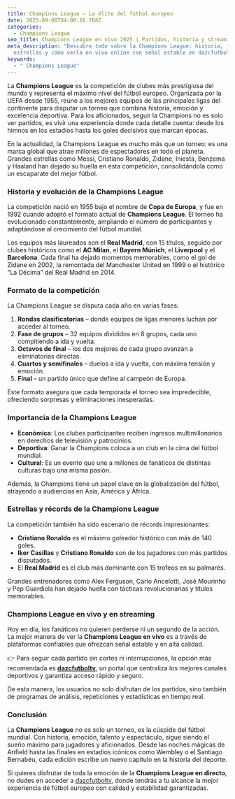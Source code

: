 ```yaml
---
title: Champions League – La élite del fútbol europeo
date: 2025-09-08T04:00:16.768Z
categories:
  - Champions League
seo_title: Champions League en vivo 2025 | Partidos, historia y streaming
meta_description: "Descubre todo sobre la Champions League: historia, formato,
  estrellas y cómo verla en vivo online con señal estable en dazcfutboltv."
keywords:
  - " Champions League"
---
```

<!--StartFragment-->

La **Champions League** es la competición de clubes más prestigiosa del mundo y representa el máximo nivel del fútbol europeo. Organizada por la UEFA desde 1955, reúne a los mejores equipos de las principales ligas del continente para disputar un torneo que combina historia, emoción y excelencia deportiva. Para los aficionados, seguir la Champions no es solo ver partidos, es vivir una experiencia donde cada detalle cuenta: desde los himnos en los estadios hasta los goles decisivos que marcan épocas.

En la actualidad, la Champions League es mucho más que un torneo: es una marca global que atrae millones de espectadores en todo el planeta. Grandes estrellas como Messi, Cristiano Ronaldo, Zidane, Iniesta, Benzema y Haaland han dejado su huella en esta competición, consolidándola como un escaparate del mejor fútbol.

### Historia y evolución de la Champions League

La competición nació en 1955 bajo el nombre de **Copa de Europa**, y fue en 1992 cuando adoptó el formato actual de **Champions League**. El torneo ha evolucionado constantemente, ampliando el número de participantes y adaptándose al crecimiento del fútbol mundial.

Los equipos más laureados son el **Real Madrid**, con 15 títulos, seguido por clubes históricos como el **AC Milan**, el **Bayern Múnich**, el **Liverpool** y el **Barcelona**. Cada final ha dejado momentos memorables, como el gol de Zidane en 2002, la remontada del Manchester United en 1999 o el histórico “La Décima” del Real Madrid en 2014.

### Formato de la competición

La Champions League se disputa cada año en varias fases:

1. **Rondas clasificatorias** – donde equipos de ligas menores luchan por acceder al torneo.
2. **Fase de grupos** – 32 equipos divididos en 8 grupos, cada uno compitiendo a ida y vuelta.
3. **Octavos de final** – los dos mejores de cada grupo avanzan a eliminatorias directas.
4. **Cuartos y semifinales** – duelos a ida y vuelta, con máxima tensión y emoción.
5. **Final** – un partido único que define al campeón de Europa.

Este formato asegura que cada temporada el torneo sea impredecible, ofreciendo sorpresas y eliminaciones inesperadas.

### Importancia de la Champions League

* **Económica**: Los clubes participantes reciben ingresos multimillonarios en derechos de televisión y patrocinios.
* **Deportiva**: Ganar la Champions coloca a un club en la cima del fútbol mundial.
* **Cultural**: Es un evento que une a millones de fanáticos de distintas culturas bajo una misma pasión.

Además, la Champions tiene un papel clave en la globalización del fútbol, atrayendo a audiencias en Asia, América y África.

### Estrellas y récords de la Champions League

La competición también ha sido escenario de récords impresionantes:

* **Cristiano Ronaldo** es el máximo goleador histórico con más de 140 goles.
* **Iker Casillas** y **Cristiano Ronaldo** son de los jugadores con más partidos disputados.
* El **Real Madrid** es el club más dominante con 15 trofeos en su palmarés.

Grandes entrenadores como Alex Ferguson, Carlo Ancelotti, José Mourinho y Pep Guardiola han dejado huella con tácticas revolucionarias y títulos memorables.

### Champions League en vivo y en streaming

Hoy en día, los fanáticos no quieren perderse ni un segundo de la acción. La mejor manera de ver la **Champions League en vivo** es a través de plataformas confiables que ofrezcan señal estable y en alta calidad.

👉 Para seguir cada partido sin cortes ni interrupciones, la opción más recomendada es **[dazcfutboltv](https://dazcfutboltv.me/)**, un portal que centraliza los mejores canales deportivos y garantiza acceso rápido y seguro.

De esta manera, los usuarios no solo disfrutan de los partidos, sino también de programas de análisis, repeticiones y estadísticas en tiempo real.

### Conclusión

La **Champions League** no es solo un torneo, es la cúspide del fútbol mundial. Con historia, emoción, talento y espectáculo, sigue siendo el sueño máximo para jugadores y aficionados. Desde las noches mágicas de Anfield hasta las finales en estadios icónicos como Wembley o el Santiago Bernabéu, cada edición escribe un nuevo capítulo en la historia del deporte.

Si quieres disfrutar de toda la emoción de la **Champions League en directo**, no dudes en acceder a [dazcfutboltv](https://dazcfutboltv.me/), donde tendrás a tu alcance la mejor experiencia de fútbol europeo con calidad y estabilidad garantizadas.

<!--EndFragment-->